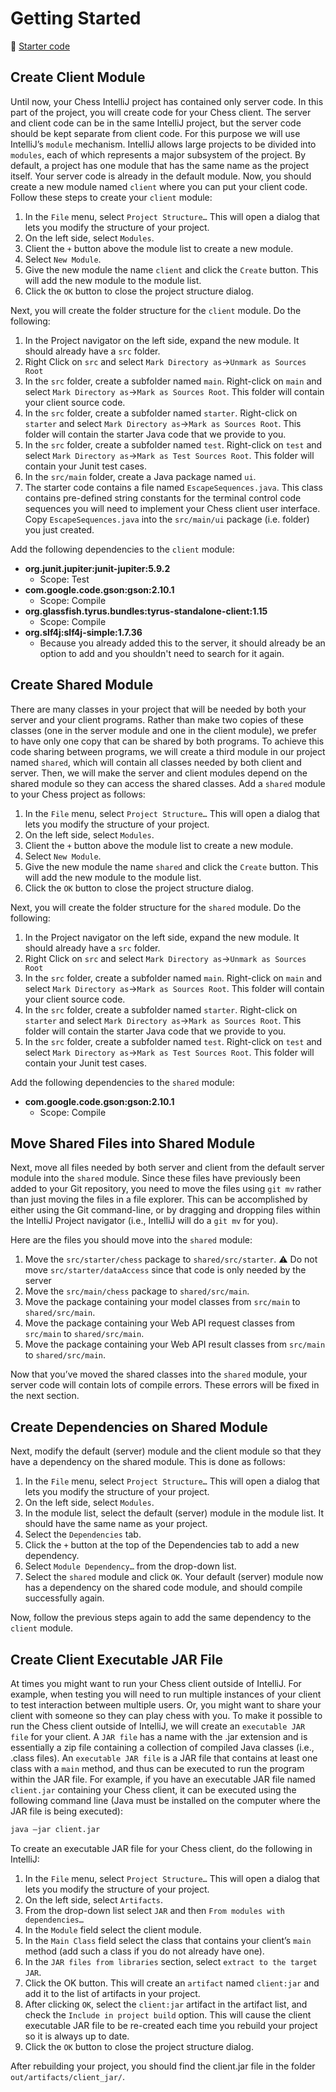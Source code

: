 # Getting Started

📁 [Starter code](starter-code)

## Create Client Module

Until now, your Chess IntelliJ project has contained only server code. In this part of the project, you will create code for your Chess client. The server and client code can be in the same IntelliJ project, but the server code should be kept separate from client code. For this purpose we will use IntelliJ’s `module` mechanism. IntelliJ allows large projects to be divided into `modules`, each of which represents a major subsystem of the project. By default, a project has one module that has the same name as the project itself. Your server code is already in the default module. Now, you should create a new module named `client` where you can put your client code. Follow these steps to create your `client` module:

1. In the `File` menu, select `Project Structure…` This will open a dialog that lets you modify the structure of your project.
1. On the left side, select `Modules`.
1. Client the `+` button above the module list to create a new module.
1. Select `New Module`.
1. Give the new module the name `client` and click the `Create` button. This will add the new module to the module list.
1. Click the `OK` button to close the project structure dialog.

Next, you will create the folder structure for the `client` module. Do the following:

1. In the Project navigator on the left side, expand the new module. It should already have a `src` folder.
1. Right Click on `src` and select `Mark Directory as`->`Unmark as Sources Root`
1. In the `src` folder, create a subfolder named `main`. Right-click on `main` and select `Mark Directory as`->`Mark as Sources Root`. This folder will contain your client source code.
1. In the `src` folder, create a subfolder named `starter`. Right-click on `starter` and select `Mark Directory as`->`Mark as Sources Root`. This folder will contain the starter Java code that we provide to you.
1. In the `src` folder, create a subfolder named `test`. Right-click on `test` and select `Mark Directory as`->`Mark as Test Sources Root`. This folder will contain your Junit test cases.
1. In the `src/main` folder, create a Java package named `ui`.
1. The starter code contains a file named `EscapeSequences.java`. This class contains pre-defined string constants for the terminal control code sequences you will need to implement your Chess client user interface. Copy `EscapeSequences.java` into the `src/main/ui` package (i.e. folder) you just created.

Add the following dependencies to the `client` module:

- **org.junit.jupiter:junit-jupiter:5.9.2**
  - Scope: Test
- **com.google.code.gson:gson:2.10.1**
  - Scope: Compile
- **org.glassfish.tyrus.bundles:tyrus-standalone-client:1.15**
  - Scope: Compile
- **org.slf4j:slf4j-simple:1.7.36**
  - Because you already added this to the server, it should already be an option to add and you shouldn't need to search for it again.

## Create Shared Module

There are many classes in your project that will be needed by both your server and your client programs. Rather than make two copies of these classes (one in the server module and one in the client module), we prefer to have only one copy that can be shared by both programs. To achieve this code sharing between programs, we will create a third module in our project named `shared`, which will contain all classes needed by both client and server. Then, we will make the server and client modules depend on the shared module so they can access the shared classes. Add a `shared` module to your Chess project as follows:

1. In the `File` menu, select `Project Structure…` This will open a dialog that lets you modify the structure of your project.
1. On the left side, select `Modules`.
1. Client the `+` button above the module list to create a new module.
1. Select `New Module`.
1. Give the new module the name `shared` and click the `Create` button. This will add the new module to the module list.
1. Click the `OK` button to close the project structure dialog.

Next, you will create the folder structure for the `shared` module. Do the following:

1. In the Project navigator on the left side, expand the new module. It should already have a `src` folder.
1. Right Click on `src` and select `Mark Directory as`->`Unmark as Sources Root`
1. In the `src` folder, create a subfolder named `main`. Right-click on `main` and select `Mark Directory as`->`Mark as Sources Root`. This folder will contain your client source code.
1. In the `src` folder, create a subfolder named `starter`. Right-click on `starter` and select `Mark Directory as`->`Mark as Sources Root`. This folder will contain the starter Java code that we provide to you.
1. In the `src` folder, create a subfolder named `test`. Right-click on `test` and select `Mark Directory as`->`Mark as Test Sources Root`. This folder will contain your Junit test cases.

Add the following dependencies to the `shared` module:

- **com.google.code.gson:gson:2.10.1**
  - Scope: Compile

## Move Shared Files into Shared Module

Next, move all files needed by both server and client from the default server module into the `shared` module. Since these files have previously been added to your Git repository, you need to move the files using `git mv` rather than just moving the files in a file explorer. This can be accomplished by either using the Git command-line, or by dragging and dropping files within the IntelliJ Project navigator (i.e., IntelliJ will do a `git mv` for you).

Here are the files you should move into the `shared` module:

1. Move the `src/starter/chess` package to `shared/src/starter`. ⚠ Do not move `src/starter/dataAccess` since that code is only needed by the server
1. Move the `src/main/chess` package to `shared/src/main`.
1. Move the package containing your model classes from `src/main` to `shared/src/main`.
1. Move the package containing your Web API request classes from `src/main` to `shared/src/main`.
1. Move the package containing your Web API result classes from `src/main` to `shared/src/main`.

Now that you’ve moved the shared classes into the `shared` module, your server code will contain lots of compile errors. These errors will be fixed in the next section.

## Create Dependencies on Shared Module

Next, modify the default (server) module and the client module so that they have a dependency on the shared module. This is done as follows:

1. In the `File` menu, select `Project Structure…` This will open a dialog that lets you modify the structure of your project.
1. On the left side, select `Modules`.
1. In the module list, select the default (server) module in the module list. It should have the same name as your project.
1. Select the `Dependencies` tab.
1. Click the `+` button at the top of the Dependencies tab to add a new dependency.
1. Select `Module Dependency…` from the drop-down list.
1. Select the `shared` module and click `OK`. Your default (server) module now has a dependency on the shared code module, and should compile successfully again.

Now, follow the previous steps again to add the same dependency to the `client` module.

## Create Client Executable JAR File

At times you might want to run your Chess client outside of IntelliJ. For example, when testing you will need to run multiple instances of your client to test interaction between multiple users. Or, you might want to share your client with someone so they can play chess with you. To make it possible to run the Chess client outside of IntelliJ, we will create an `executable JAR file` for your client. A `JAR file` has a name with the .jar extension and is essentially a zip file containing a collection of compiled Java classes (i.e., .class files). An `executable JAR file` is a JAR file that contains at least one class with a `main` method, and thus can be executed to run the program within the JAR file. For example, if you have an executable JAR file named `client.jar` containing your Chess client, it can be executed using the following command line (Java must be installed on the computer where the JAR file is being executed):

```sh
java –jar client.jar
```

To create an executable JAR file for your Chess client, do the following in IntelliJ:

1. In the `File` menu, select `Project Structure…` This will open a dialog that lets you modify the structure of your project.
1. On the left side, select `Artifacts`.
1. From the drop-down list select `JAR` and then `From modules with dependencies…`
1. In the `Module` field select the client module.
1. In the `Main Class` field select the class that contains your client’s `main` method (add such a class if you do not already have one).
1. In the `JAR files from libraries` section, select `extract to the target JAR`.
1. Click the OK button. This will create an `artifact` named `client:jar` and add it to the list of artifacts in your project.
1. After clicking `OK`, select the `client:jar` artifact in the artifact list, and check the `Include in project build` option. This will cause the client executable JAR file to be re-created each time you rebuild your project so it is always up to date.
1. Click the `OK` button to close the project structure dialog.

After rebuilding your project, you should find the client.jar file in the folder `out/artifacts/client_jar/`.
